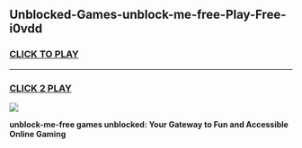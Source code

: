 
## Unblocked-Games-unblock-me-free-Play-Free-i0vdd
<h3>
<a href="https://premium76.site?title=unblock-me-free&ref=23A">CLICK TO PLAY</a></h3>
<hr>

<h3>
<a href="https://premium76.site?title=unblock-me-free&ref=23A">CLICK 2 PLAY</a>
  
</h3>

<a href="https://premium76.site?title=unblock-me-free&ref=23A"><img src="https://clearcache.store/games.png"></a>


**unblock-me-free games unblocked: Your Gateway to Fun and Accessible Online Gaming**
